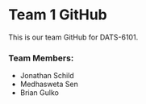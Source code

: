 # Team 1 GitHub
This is our team GitHub for DATS-6101.

### Team Members:
- Jonathan Schild
- Medhasweta Sen
- Brian Gulko
